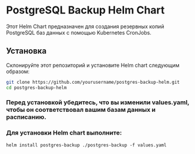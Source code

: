 # PostgreSQL Backup Helm Chart

Этот Helm Chart предназначен для создания резервных копий PostgreSQL баз данных с помощью Kubernetes CronJobs.

## Установка

Склонируйте этот репозиторий и установите Helm chart следующим образом:

```bash
git clone https://github.com/yourusername/postgres-backup-helm.git
cd postgres-backup-helm
```

### Перед установкой убедитесь, что вы изменили values.yaml, чтобы он соответствовал вашим базам данных и расписанию.

### Для установки Helm chart выполните:
```
helm install postgres-backup ./postgres-backup -f values.yaml
```
